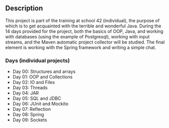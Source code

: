 
## Description

This project is part of the training at school 42 (individual), the purpose of which is to get acquainted with the terrible and wonderful Java. 
During the 14 days provided for the project, both the basics of OOP, Java, and working with databases (using the example of Postgresql), working with input streams, and the Maven automatic project collector will be studied. 
The final element is working with the Spring framework and writing a simple chat.

### Days (individual projects)
* Day 00: Structures and arrays
* Day 01: OOP and Collections
* Day 02: IO and Files
* Day 03: Threads
* Day 04: JAR
* Day 05: SQL and JDBC
* Day 06: JUnit and Mockito
* Day 07: Reflection
* Day 08: Spring
* Day 09: Sockets